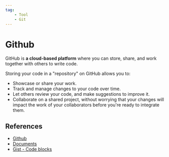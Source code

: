 ```yaml
---
tag:
    - Tool
    - Git
---
```


# Github

GitHub is **a cloud-based platform** where you can store, share, and work together with others to write code.

Storing your code in a "repository" on GitHub allows you to:

- Showcase or share your work.
- Track and manage changes to your code over time.
- Let others review your code, and make suggestions to improve it.
- Collaborate on a shared project, without worrying that your changes will impact the work of your collaborators before you're ready to integrate them.

## References

- [Github](https://github.com/)
- [Documents](https://docs.github.com/en)
- [Gist - Code blocks](https://gist.github.com)
